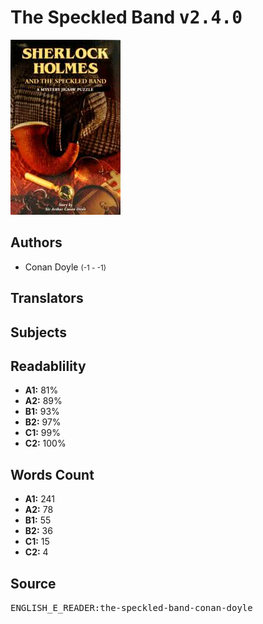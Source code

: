 # The Speckled Band <kbd>v2.4.0</kbd>

![](./cover.medium.jpg "")

## Authors


 - Conan Doyle <small>(-1 - -1)</small>

## Translators



## Subjects



## Readablility


 - **A1:** 81%
 - **A2:** 89%
 - **B1:** 93%
 - **B2:** 97%
 - **C1:** 99%
 - **C2:** 100%

## Words Count


 - **A1:** 241
 - **A2:** 78
 - **B1:** 55
 - **B2:** 36
 - **C1:** 15
 - **C2:** 4

## Source


<kbd>ENGLISH_E_READER:the-speckled-band-conan-doyle</kbd>

